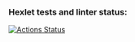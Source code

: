 ### Hexlet tests and linter status:
[![Actions Status](https://github.com/MeyanManul/ansible-deploy-project-76/actions/workflows/hexlet-check.yml/badge.svg)](https://github.com/MeyanManul/ansible-deploy-project-76/actions)